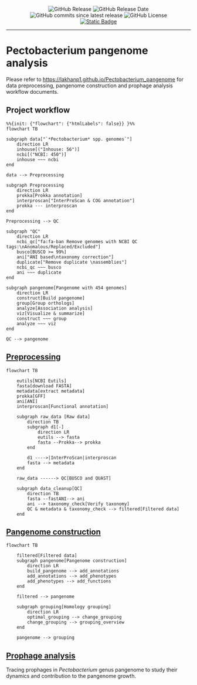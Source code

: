 <div align="center">

![GitHub Release](https://img.shields.io/github/v/release/lakhanp1/pectobacterium_pangenome)
![GitHub Release Date](https://img.shields.io/github/release-date/lakhanp1/Pectobacterium_pangenome)
![GitHub commits since latest release](https://img.shields.io/github/commits-since/lakhanp1/Pectobacterium_pangenome/latest)
![GitHub License](https://img.shields.io/github/license/lakhanp1/pectobacterium_pangenome)
<br>
[![Static Badge](https://img.shields.io/badge/doi-10.5281%2Fzenodo.14882427-blue)](https://doi.org/10.5281/zenodo.12772014)
</div>

---

# Pectobacterium pangenome analysis

Please refer to https://lakhanp1.github.io/Pectobacterium_pangenome for data
preprocessing, pangenome construction and prophage analysis workflow documents.

## Project workflow

```mermaid
%%{init: {"flowchart": {"htmlLabels": false}} }%%
flowchart TB

subgraph data["`*Pectobacterium* spp. genomes`"]
    direction LR
    inhouse[("Inhouse: 56")]
    ncbi[("NCBI: 450")]
    inhouse ~~~ ncbi
end

data --> Preprocessing

subgraph Preprocessing
    direction LR
    prokka[Prokka annotation]
    interproscan["InterProScan & COG annotation"]
    prokka --- interproscan
end

Preprocessing --> QC

subgraph "QC"
    direction LR
    ncbi_qc["fa:fa-ban Remove genomes with NCBI QC tags:\nAnomalous/Replaced/Excluded"]
    busco[BUSCO >= 99%]
    ani["ANI based\ntaxonomy correction"]
    duplicate["Remove duplicate \nassemblies"]
    ncbi_qc ~~~ busco
    ani ~~~ duplicate
end

subgraph pangenome[Pangenome with 454 genomes]
    direction LR
    construct[Build pangenome]
    group[Group orthologs]
    analyze[Association analysis]
    viz[Visualize & summarize]
    construct ~~~ group
    analyze ~~~ viz
end

QC --> pangenome

```

## [Preprocessing](https://lakhanp1.github.io/Pectobacterium_pangenome/scripts/notebooks/preprocessing.html)

```mermaid
flowchart TB

    eutils[NCBI Eutils]
    fasta[download FASTA]
    metadata[extract metadata]
    prokka[GFF]
    ani[ANI]
    interproscan[Functional annotation]

    subgraph raw_data [Raw data]
        direction TB
        subgraph d1[-]
            direction LR
            eutils --> fasta
            fasta --Prokka--> prokka
        end

        d1 ---->|InterProScan|interproscan
        fasta --> metadata
    end

    raw_data ------> QC[BUSCO and QUAST]

    subgraph data_cleanup[QC]
        direction TB
        fasta --fastANI--> ani
        ani --> taxonomy_check[Verify taxonomy]
        QC & metadata & taxonomy_check --> filtered[Filtered data]
    end
```

## [Pangenome construction](https://lakhanp1.github.io/Pectobacterium_pangenome/scripts/notebooks/pangenome_construction.html)

```mermaid
flowchart TB

    filtered[Filtered data]
    subgraph pangenome[Pangenome construction]
        direction LR
        build_pangenome --> add_annotations
        add_annotations --> add_phenotypes
        add_phenotypes --> add_functions
    end
    
    filtered --> pangenome

    subgraph grouping[Homology grouping]
        direction LR
        optimal_grouping --> change_grouping
        change_grouping --> grouping_overview
    end

    pangenome --> grouping

```

## [Prophage analysis](https://lakhanp1.github.io/Pectobacterium_pangenome/scripts/notebooks/prophage_analysis.html)

Tracing prophages in *Pectobacterium* genus pangenome to study their dynamics and contribution to the pangenome growth.